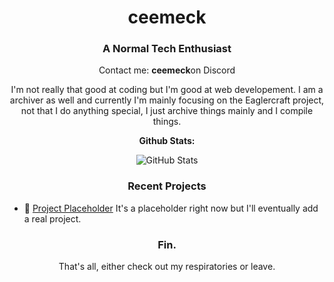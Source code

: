 <!-- Basic Info -->
<h1 align="center">ceemeck</h1>
<h3 align="center">A Normal Tech Enthusiast</h3>

<p align="center">
  Contact me: <strong>ceemeck</strong>on Discord</p>
</p>

<!-- Boring Introduction -->
<p align="center">
  I'm not really that good at coding but I'm good at web developement. I am a archiver as well and currently I'm mainly focusing on the Eaglercraft project, not that I do anything special, I just archive things mainly and I compile things.
</p>

<!-- Github Stats -->
<p align="center">
  <strong>Github Stats:</strong>
</p>

<!-- GitHub Stats -->
<p align="center">
  <img src="https://github-readme-stats.vercel.app/api?username=ceemeck&show_icons=true&count_private=true&theme=dracula" alt="GitHub Stats">
</p>

<!-- Recent Projects -->
<h3 align="center">Recent Projects</h3>
<ul>
  <li>🚀 <a href="https://example.com">Project Placeholder</a> It's a placeholder right now but I'll eventually add a real project.</li>
</ul>

<!-- Fin -->
<h3 align="center">Fin.</h3>
<p align="center">
  That's all, either check out my respiratories or leave.
</p>
